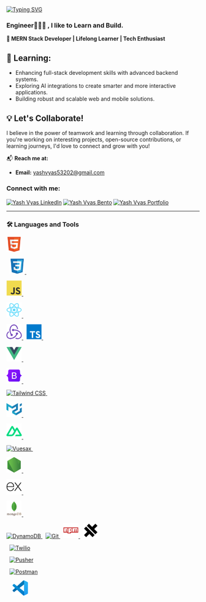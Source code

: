 [![Typing SVG](https://readme-typing-svg.herokuapp.com?color=%2338C2FF&size=24&vCenter=true&width=500&height=28&lines=Hey+there%2C+I'm+Yash+Vyas)](https://git.io/typing-svg)

###  Engineer👨🏻‍💻 , I like to Learn and Build.
**🚀 MERN Stack Developer | Lifelong Learner | Tech Enthusiast**


## 🌱 Learning:
- Enhancing full-stack development skills with advanced backend systems.  
- Exploring AI integrations to create smarter and more interactive applications.  
- Building robust and scalable web and mobile solutions.  


## 💡 Let's Collaborate!
I believe in the power of teamwork and learning through collaboration. If you're working on interesting projects, open-source contributions, or learning journeys, I'd love to connect and grow with you!  

📬 **Reach me at:**  
- **Email:** yashvyas53202@gmail.com  

### Connect with me:

<p align="left">
<a href="https://www.linkedin.com/in/yash503/" target="_blank"><img align="center" src="https://img.shields.io/badge/linkedin-%231E77B5.svg?&style=for-the-badge&logo=linkedin&logoColor=white" alt="Yash Vyas LinkedIn" height="30" width="120" /></a>
<a href="https://bento.me/yash-vyas" target="_blank"><img align="center" src="https://cdn.prod.website-files.com/6335b33630f88833a92915fc/63860225045ce50e33d20eb3_Logo.svg" alt="Yash Vyas Bento" height="30" width="100" /></a>
<a href="https://yashh503.vercel.app/" target="_blank"><img align="center" src="https://yashh503.vercel.app/static/media/logo2.94131ce0f17adc28e08b.png" alt="Yash Vyas Portfolio" height="30" width="120" /></a>
</p>
<hr />

### 🛠️ Languages and Tools

<p align="left">
<a href="https://developer.mozilla.org/en-US/docs/Web/HTML" target="_blank"> <img src="https://raw.githubusercontent.com/devicons/devicon/master/icons/html5/html5-original.svg" alt="HTML5" width="40" height="40"/> </a>

&nbsp;
<a href="https://developer.mozilla.org/en-US/docs/Web/CSS" target="_blank"> <img src="https://raw.githubusercontent.com/devicons/devicon/master/icons/css3/css3-original.svg" alt="CSS3" width="40" height="40"/> </a>
&nbsp;

<a href="https://developer.mozilla.org/en-US/docs/Web/JavaScript" target="_blank"> <img src="https://raw.githubusercontent.com/devicons/devicon/master/icons/javascript/javascript-original.svg" alt="JavaScript" width="40" height="40"/> </a> 
&nbsp;

<a href="https://reactjs.org/" target="_blank"> <img src="https://raw.githubusercontent.com/devicons/devicon/master/icons/react/react-original.svg" alt="React.js" width="40" height="40"/> </a>
&nbsp;

<a href="https://redux.js.org/" target="_blank"> <img src="https://raw.githubusercontent.com/devicons/devicon/master/icons/redux/redux-original.svg" alt="Redux" width="40" height="40"/> </a>
&nbsp;
<a href="https://www.typescriptlang.org/" target="_blank"> <img src="https://raw.githubusercontent.com/devicons/devicon/master/icons/typescript/typescript-original.svg" alt="TypeScript" width="40" height="40"/> </a> 
&nbsp;

<a href="https://vuejs.org/" target="_blank"> <img src="https://raw.githubusercontent.com/devicons/devicon/master/icons/vuejs/vuejs-original.svg" alt="Vue.js" width="40" height="40"/> </a>
&nbsp;

<a href="https://getbootstrap.com/" target="_blank"> <img src="https://raw.githubusercontent.com/devicons/devicon/master/icons/bootstrap/bootstrap-original.svg" alt="Bootstrap" width="40" height="40"/> </a>
&nbsp;

<a href="https://tailwindcss.com/" target="_blank"> <img src="https://www.svgrepo.com/show/374118/tailwind.svg" alt="Tailwind CSS" width="40" height="40"/> </a>
&nbsp;

<a href="https://material-ui.com/" target="_blank"> <img src="https://raw.githubusercontent.com/devicons/devicon/master/icons/materialui/materialui-original.svg" alt="Material UI" width="40" height="40"/> </a>
&nbsp;

<a href="https://nuxtjs.org/" target="_blank"> <img src="https://raw.githubusercontent.com/nuxt/modules/main/icons/nuxt.svg" alt="Nuxt.js" width="40" height="40"/> </a>
&nbsp;

<a href="https://vuesax.com/" target="_blank"> <img src="https://lusaxweb.github.io/vuesax/vuesax-logo-beta.png" alt="Vuesax" width="40" height="40"/> </a>
&nbsp;

<a href="https://nodejs.org/" target="_blank"> <img src="https://raw.githubusercontent.com/devicons/devicon/master/icons/nodejs/nodejs-original.svg" alt="Node.js" width="40" height="40"/> </a> 
&nbsp;

<a href="https://expressjs.com/" target="_blank"> <img src="https://raw.githubusercontent.com/devicons/devicon/master/icons/express/express-original.svg" alt="Express.js" width="40" height="40"/> </a>
&nbsp;

<a href="https://www.mongodb.com/" target="_blank"> <img src="https://raw.githubusercontent.com/devicons/devicon/master/icons/mongodb/mongodb-original-wordmark.svg" alt="MongoDB" width="40" height="40"/> </a>
&nbsp;

<a href="https://aws.amazon.com/dynamodb/" target="_blank"> <img src="https://upload.wikimedia.org/wikipedia/commons/f/fd/DynamoDB.png" alt="DynamoDB" width="40" height="40"/> </a>
&nbsp;
<a href="https://git-scm.com/" target="_blank"> <img src="https://www.vectorlogo.zone/logos/git-scm/git-scm-icon.svg" alt="Git" width="40" height="40"/> </a>
&nbsp;
<a href="https://www.npmjs.com/" target="_blank"> <img src="https://raw.githubusercontent.com/devicons/devicon/master/icons/npm/npm-original-wordmark.svg" alt="npm" width="40" height="40"/> </a>
&nbsp;
<a href="https://capacitorjs.com/" target="_blank"> <img src="https://raw.githubusercontent.com/ionic-team/ionicons/main/src/svg/logo-capacitor.svg" alt="Capacitor" width="40" height="40"/> </a>

&nbsp;
<a href="https://www.twilio.com/" target="_blank"> <img src="https://static-00.iconduck.com/assets.00/twilio-icon-512x512-bm2sbpa4.png" alt="Twilio" width="40" height="40"/> </a>

&nbsp;
<a href="https://pusher.com/" target="_blank"> <img src="https://avatars.githubusercontent.com/u/739550?s=200&v=4" alt="Pusher" width="40" height="40"/> </a>

&nbsp;
<a href="https://www.postman.com/" target="_blank"> <img src="https://www.svgrepo.com/show/354202/postman-icon.svg" alt="Postman" width="40" height="40"/> </a>

&nbsp;
&nbsp;
<a href="https://code.visualstudio.com/" target="_blank"> <img src="https://raw.githubusercontent.com/devicons/devicon/master/icons/vscode/vscode-original.svg" alt="VS Code" width="40" height="40"/> </a>


</p>

